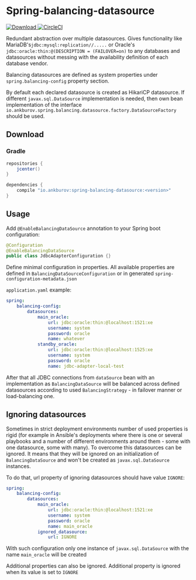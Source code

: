 # Spring-balancing-datasource
[ ![Download](https://api.bintray.com/packages/ankburov/maven/spring-balancing-datasource/images/download.svg) ](https://bintray.com/ankburov/maven/spring-balancing-datasource/_latestVersion)
[ ![CircleCI](https://circleci.com/gh/AnkBurov/spring-balancing-datasource/tree/master.svg?style=shield) ](https://circleci.com/gh/AnkBurov/spring-balancing-datasource/tree/master)  

Redundant abstraction over multiple datasources. 
Gives functionality like MariaDB's`jdbc:mysql:replication//.....` 
or Oracle's `jdbc:oracle:thin:@(DESCRIPTION = (FAILOVER=on)` to any databases and datasources
without messing with the availability definition of each database vendor. 

Balancing datasources are defined as system properties under `spring.balancing-config`
property section. 

By default each declared datasource is created as HikariCP datasource. If different
`javax.sql.DataSource` implementation is needed, then own bean implementation
of the interface `io.ankburov.spring.balancing.datasource.factory.DataSourceFactory`
should be used. 

## Download
### Gradle
```groovy
repositories {
    jcenter()
}

dependencies {
    compile "io.ankburov:spring-balancing-datasource:<version>"
}
```

## Usage

Add `@EnableBalancingDataSource` annotation to your Spring boot configuration:
```java
@Configuration
@EnableBalancingDataSource
public class JdbcAdapterConfiguration {}
```

Define minimal configuration in properties. All available properties are defined in `BalancingDataSourceConfiguration`
or in generated `spring-configuration-metadata.json`

`application.yaml` example:
```yaml
spring:
    balancing-config:
        datasources:
            main_oracle:
                url: jdbc:oracle:thin:@localhost:1521:xe
                username: system
                password: oracle
                name: whatever
            standby_oracle:
                url: jdbc:oracle:thin:@localhost:1525:xe
                username: system
                password: oracle
                name: jdbc-adapter-local-test
```
After that all JDBC connections from `dataSource` bean with an implementation as `BalancingDataSource` will be balanced across 
defined datasources according to used `BalancingStrategy` - in failover manner or load-balancing one. 

## Ignoring datasources

Sometimes in strict deployment environments number of used properties is rigid (for example in Ansible's deployments
where there is one or several playbooks and a number of different environments around them - some with one datasource, some with 
many). To overcome this datasources can be ignored. It means that they will be ignored on an initialization of 
`BalancingDataSource` and won't be created as `javax.sql.DataSource` instances. 

To do that, url property of ignoring datasources should have value `IGNORE`:
```yaml
spring:
    balancing-config:
        datasources:
            main_oracle:
                url: jdbc:oracle:thin:@localhost:1521:xe
                username: system
                password: oracle
                name: main_oracle
            ignored_datasource:
                url: IGNORE
```
With such configuration only one instance of `javax.sql.DataSource` with the name `main_oracle` will be created

Additional properties can also be ignored. Additional property is ignored when its value is set to `IGNORE`